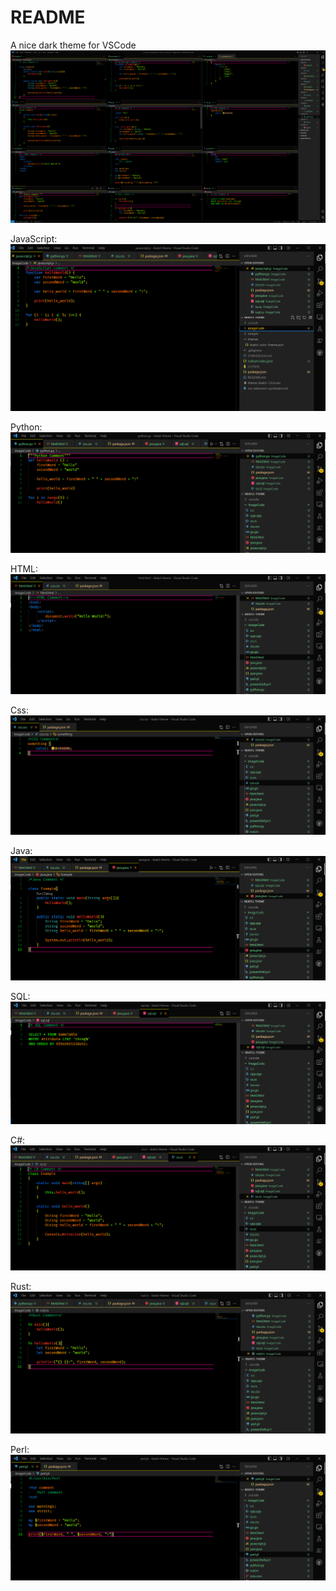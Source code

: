 # README
A nice dark theme for VSCode
![](./Images/All.PNG)

JavaScript:
![](./Images/JavaScript.PNG)

Python:
![](./Images/Python.PNG)

HTML:
![](./Images/HTML.PNG)

Css:
![](./Images/Css.PNG)

Java:
![](./Images/Java.PNG)

SQL:
![](./Images/SQL.PNG)

C#:
![](./Images/Cs.PNG)

Rust:
![](./Images/Rust.PNG)

Perl:
![](./Images/Perl.PNG)

